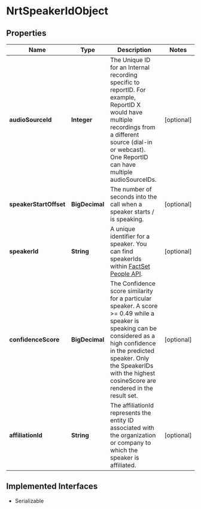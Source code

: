 

# NrtSpeakerIdObject


## Properties

Name | Type | Description | Notes
------------ | ------------- | ------------- | -------------
**audioSourceId** | **Integer** | The Unique ID for an Internal recording specific to reportID. For example, ReportID X would have multiple recordings from a different source (dial-in or webcast). One ReportID can have multiple audioSourceIDs. |  [optional]
**speakerStartOffset** | **BigDecimal** | The number of seconds into the call when a speaker starts / is speaking. |  [optional]
**speakerId** | **String** | A unique identifier for a speaker. You can find speakerIds within [FactSet People API](https://developer.factset.com/api-catalog/factset-people-api).  |  [optional]
**confidenceScore** | **BigDecimal** | The  Confidence score similarity for a particular speaker.  A score &gt;&#x3D; 0.49 while a speaker is speaking can be considered as a high confidence in the predicted speaker.  Only the SpeakerIDs with the highest cosineScore are rendered in the result set. |  [optional]
**affiliationId** | **String** | The affiliationId represents the entity ID associated with the organization or company to which the speaker is affiliated. |  [optional]


## Implemented Interfaces

* Serializable


